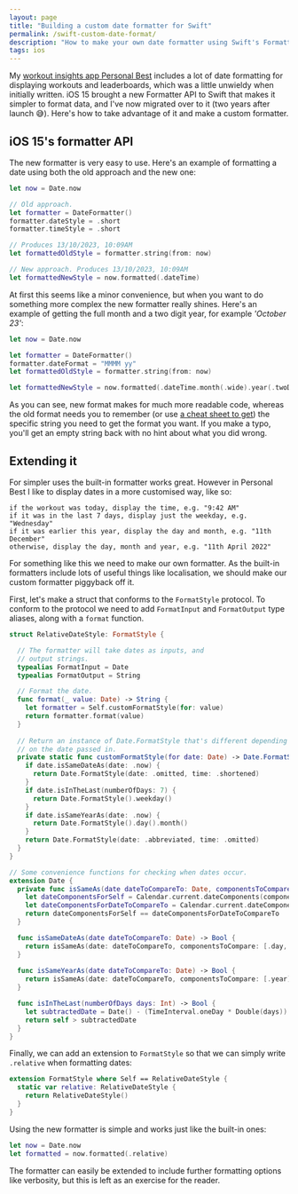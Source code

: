 ```yaml
---
layout: page
title: "Building a custom date formatter for Swift"
permalink: /swift-custom-date-format/
description: "How to make your own date formatter using Swift's Formatter API"
tags: ios
---
```


My [workout insights app Personal Best](https://getpersonalbest.com) includes a lot of date formatting for displaying workouts and leaderboards, which was a little unwieldy when initially written. iOS 15 brought a new Formatter API to Swift that makes it simpler to format data, and I've now migrated over to it (two years after launch 😅). Here's how to take advantage of it and make a custom formatter.

## iOS 15's formatter API

The new formatter is very easy to use. Here's an example of formatting a date using both the old approach and the new one:

```swift
let now = Date.now

// Old approach.
let formatter = DateFormatter()
formatter.dateStyle = .short
formatter.timeStyle = .short

// Produces 13/10/2023, 10:09AM
let formattedOldStyle = formatter.string(from: now)

// New approach. Produces 13/10/2023, 10:09AM
let formattedNewStyle = now.formatted(.dateTime)
```

At first this seems like a minor convenience, but when you want to do something more complex the new formatter really shines. Here's an example of getting the full month and a two digit year, for example _'October 23'_:

```swift
let now = Date.now

let formatter = DateFormatter()
formatter.dateFormat = "MMMM yy"
let formattedOldStyle = formatter.string(from: now)

let formattedNewStyle = now.formatted(.dateTime.month(.wide).year(.twoDigits))
```

As you can see, new format makes for much more readable code, whereas the old format needs you to remember (or use [a cheat sheet to get](https://www.advancedswift.com/date-formatter-cheatsheet-formulas-swift/)) the specific string you need to get the format you want. If you make a typo, you'll get an empty string back with no hint about what you did wrong.


## Extending it

For simpler uses the built-in formatter works great. However in Personal Best I like to display dates in a more customised way, like so:

```
if the workout was today, display the time, e.g. "9:42 AM"
if it was in the last 7 days, display just the weekday, e.g. "Wednesday"
if it was earlier this year, display the day and month, e.g. "11th December"
otherwise, display the day, month and year, e.g. "11th April 2022"
```

For something like this we need to make our own formatter. As the built-in formatters include lots of useful things like localisation, we should make our custom formatter piggyback off it.

First, let's make a struct that conforms to the `FormatStyle` protocol. To conform to the protocol we need to add `FormatInput` and `FormatOutput` type aliases, along with a `format` function.

```swift
struct RelativeDateStyle: FormatStyle {

  // The formatter will take dates as inputs, and
  // output strings.
  typealias FormatInput = Date
  typealias FormatOutput = String

  // Format the date.
  func format(_ value: Date) -> String {
    let formatter = Self.customFormatStyle(for: value)
    return formatter.format(value)
  }
  
  // Return an instance of Date.FormatStyle that's different depending
  // on the date passed in.
  private static func customFormatStyle(for date: Date) -> Date.FormatStyle {
    if date.isSameDateAs(date: .now) {
      return Date.FormatStyle(date: .omitted, time: .shortened)
    }
    if date.isInTheLast(numberOfDays: 7) {
      return Date.FormatStyle().weekday()
    }
    if date.isSameYearAs(date: .now) {
      return Date.FormatStyle().day().month()
    }
    return Date.FormatStyle(date: .abbreviated, time: .omitted)
  }
}

// Some convenience functions for checking when dates occur.
extension Date {
  private func isSameAs(date dateToCompareTo: Date, componentsToCompare: Set<Calendar.Component>) -> Bool {
    let dateComponentsForSelf = Calendar.current.dateComponents(componentsToCompare, from: self)
    let dateComponentsForDateToCompareTo = Calendar.current.dateComponents(componentsToCompare, from: dateToCompareTo)
    return dateComponentsForSelf == dateComponentsForDateToCompareTo
  }

  func isSameDateAs(date dateToCompareTo: Date) -> Bool {
    return isSameAs(date: dateToCompareTo, componentsToCompare: [.day, .month, .year])
  }
  
  func isSameYearAs(date dateToCompareTo: Date) -> Bool {
    return isSameAs(date: dateToCompareTo, componentsToCompare: [.year])
  }

  func isInTheLast(numberOfDays days: Int) -> Bool {
    let subtractedDate = Date() - (TimeInterval.oneDay * Double(days))
    return self > subtractedDate
  }
}
```

Finally, we can add an extension to `FormatStyle` so that we can simply write `.relative` when formatting dates:

```swift
extension FormatStyle where Self == RelativeDateStyle {
  static var relative: RelativeDateStyle {
    return RelativeDateStyle()
  }
}
```

Using the new formatter is simple and works just like the built-in ones:

```swift
let now = Date.now
let formatted = now.formatted(.relative)
```

The formatter can easily be extended to include further formatting options like verbosity, but this is left as an exercise for the reader.